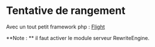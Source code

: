 # Tentative de rangement

Avec un tout petit framework php : [Flight](http://flightphp.com/learn)

**Note : ** il faut activer le module serveur RewriteEngine.